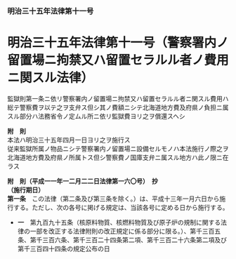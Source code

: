 ### 明治三十五年法律第十一号  
# 明治三十五年法律第十一号（警察署内ノ留置場ニ拘禁又ハ留置セラルル者ノ費用ニ関スル法律）  
  
監獄則第一条ニ依リ警察署内ノ留置場ニ拘禁又ハ留置セラルル者ニ関スル費用ハ総テ警察費ヲ以テ之ヲ支弁ス但シ其ノ費額ニシテ北海道地方費及府県ノ負担ニ属スル部分ハ法務省令ノ定ムル所ニ依リ監獄費ヨリ之ヲ償還スヘシ  
  
**附　則**  
本法ハ明治三十五年四月一日ヨリ之ヲ施行ス  
従来監獄所属ノ物品ニシテ警察署内ノ留置場ニ設備セルモノハ本法施行ノ際之ヲ北海道地方費及府県ノ所属トス但シ警察費ノ国庫支弁ニ属スル地方ハ此ノ限ニ在ラス  
  
**附　則（平成一一年一二月二二日法律第一六〇号）　抄**  
**（施行期日）**  
**第一条**　この法律（第二条及び第三条を除く。）は、平成十三年一月六日から施行する。ただし、次の各号に掲げる規定は、当該各号に定める日から施行する。  
* **一**　第九百九十五条（核原料物質、核燃料物質及び原子炉の規制に関する法律の一部を改正する法律附則の改正規定に係る部分に限る。）、第千三百五条、第千三百六条、第千三百二十四条第二項、第千三百二十六条第二項及び第千三百四十四条の規定公布の日  
  
